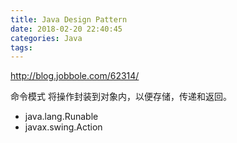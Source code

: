 ```yaml
---
title: Java Design Pattern
date: 2018-02-20 22:40:45
categories: Java
tags:
---
```


http://blog.jobbole.com/62314/

命令模式
将操作封装到对象内，以便存储，传递和返回。

* java.lang.Runable
* javax.swing.Action


